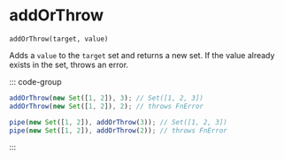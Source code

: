 # addOrThrow

`addOrThrow(target, value)`

Adds a `value` to the `target` set and returns a new set. If the value already exists in the set, throws an error.

::: code-group

```ts [data-first]
addOrThrow(new Set([1, 2]), 3); // Set([1, 2, 3])
addOrThrow(new Set([1, 2]), 2); // throws FnError
```

```ts [data-last]
pipe(new Set([1, 2]), addOrThrow(3)); // Set([1, 2, 3])
pipe(new Set([1, 2]), addOrThrow(2)); // throws FnError
```

:::
